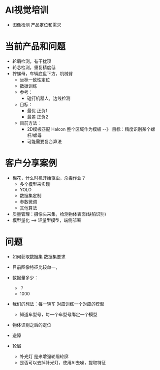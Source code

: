 # AI视觉培训

+ 图像检测 产品定位和需求

# 当前产品和问题

+ 轮眉检测，有干扰项
+ 轮芯检测，重复精度低
+ 拧螺母，车辆底盘下方，机械臂
  + 坐标一致性定位
  + 数据训练
  + 参考：
    + 碰钉机器人，边线检测
  + 目标：
    + 最优 正负1
    + 最差 正负2
  + 目前方法：
    + 2D模板匹配 Halcon 整个区域作为模板 --》 目标：精度识别某个螺杆/螺母
    + 可能需要复合算法

# 客户分享案例

+ 棉花，什么时机开始驱虫，杀毒作业？
  + 多个模型来实现
  + YOLO
  + 数据集定制
  + 参数微调
  + 其他算法
+ 质量管理：摄像头采集，检测物体表面(缺陷识别)
+ 模型量化 --> 轻量型模型，端侧部署

# 问题

+ 如何获取数据集 数据集要求
+ 目前图像特征比较单一，
+ 数据量多少：
  + ？
  + 1000
+ 我们的想法：每一辆车 对应训练一个对应的模型
  + 知道车型号，每一个车型号绑定一个模型

+ 物体识别之后的定位

+ 避障

+ 轮眉
  + 补光灯 是来增强轮眉轮廓
  + 是否可以去掉补光灯，使用AI去噪，提取特征